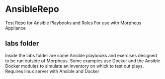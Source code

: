 # AnsibleRepo

Test Repo for Ansible Playbooks and Roles
For use with Morpheus Appliance

## labs folder

Inside the labs folder are some Ansible playbooks and exercises designed to be run outside of Morpheus. Some examples use Docker and the Ansible Docker modules to simulate an inventory on whick to test out plays. Requires linux server with Ansible and Docker
